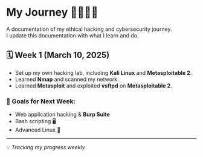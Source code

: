 # My Journey 🚀👨🏻‍💻  
A documentation of my ethical hacking and cybersecurity journey.  
I update this documentation with what I learn and do.  

## 🗓️ Week 1 (March 10, 2025)  
- Set up my own hacking lab, including **Kali Linux** and **Metasploitable 2**.  
- Learned **Nmap** and scanned my network.  
- Learned **Metasploit** and exploited **vsftpd** on **Metasploitable 2**.  

### 🎯 Goals for Next Week:  
- Web application hacking & **Burp Suite**
- Bash scripting 🖥️  
- Advanced Linux 🐧  

---

💡 *Tracking my progress weekly*

